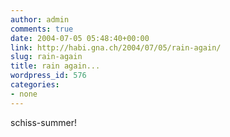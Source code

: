 ```yaml
---
author: admin
comments: true
date: 2004-07-05 05:48:40+00:00
link: http://habi.gna.ch/2004/07/05/rain-again/
slug: rain-again
title: rain again...
wordpress_id: 576
categories:
- none
---
```


schiss-summer!
